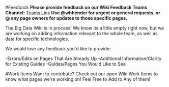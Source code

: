 #Feedback
**Please provide feedback on our Wiki Feedback Teams Channel:** [Teams Link](https://teams.microsoft.com/l/channel/19%3a36f2d8d531614f75bc1c18c1fbf5a986%40thread.skype/Wiki%2520Feedback?groupId=1f72a2c4-5887-4c80-b3e0-2abbac19e874&tenantId=72f988bf-86f1-41af-91ab-2d7cd011db47)
**Use @whhender for urgent or general requests, or @ any page owners for updates to those specific pages.**

The Big Data Wiki is in process! 
We know its a little empty right now, but we are working on adding information relevant to the whole team, as well as data for specific technologies.

We would love any feedback you'd like to provide:

-Errors/Edits on Pages That Are Already Up
-Additional Information/Clarity for Existing Guides
-Guides/Pages You Would Like to See

#Work Items
Want to contribute? Check out our open Wiki Work Items to know what pages we're working on! Feel Free to Add to Any of them!
